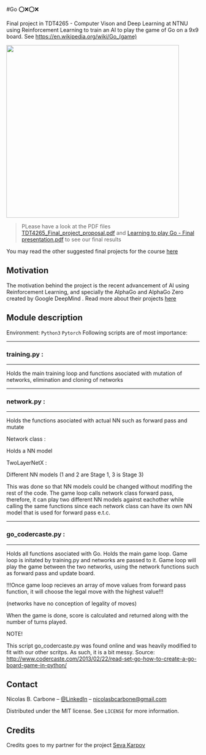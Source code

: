#Go :o::x::o::x:

Final project in TDT4265 - Computer Vison and Deep Learning at NTNU using Reinforcement Learning to train an AI to play the game of Go on a 9x9 board.
See https://en.wikipedia.org/wiki/Go_(game)

<a href="url"><img src="https://www.schaakengo.nl/images/productimages/big/beuken-vineer-9x9-2-.jpg" height="450" width="450" ></a>

> PLease have a look at the PDF files [TDT4265_Final_project_proposal.pdf](TDT4265_Final_project_proposal.pdf) and [Learning to play Go - Final presentation.pdf](https://github.com/nicolabc/Go/blob/master/Learning%20to%20play%20Go%20-%20Final%20presentation.pdf) to see our final results

You may read the other suggested final projects for the course [here](https://www.overleaf.com/read/xgqfysbtbcpd)

## Motivation
The motivation behind the project is the recent advancement of AI using Reinforcement Learning, and specially the AlphaGo and AlphaGo Zero created by Google DeepMind . Read more about their projects [here](https://deepmind.com/blog/alphago-zero-learning-scratch/)

## Module description
Environment: `Python3` `Pytorch`
Following scripts are of most importance:
____________________________________________________________________________________________
### training.py : 
------------------

Holds the main training loop and functions asociated with mutation of networks, elimination and cloning of networks
____________________________________________________________________________________________
### network.py : 
------------------

Holds the functions asociated with actual NN such as forward pass and mutate

Network class : 

Holds a NN model

TwoLayerNetX :

Different NN models (1 and 2 are Stage 1, 3 is Stage 3)

This was done so that NN models could be changed without modifing the rest of the code.
The game loop calls network class forward pass, therefore, it can play two different NN models against eachother
while calling the same functions since each network class can have its own NN model that is used for forward pass e.t.c.

____________________________________________________________________________________________
### go_codercaste.py :
------------------

Holds all functions asociated with Go. Holds the main game loop. Game loop is initated by training.py and networks are passed to it.
Game loop will play the game between the two networks, using the network functions such as forward pass and update board.

!!!Once game loop recieves an array of move values
from forward pass function, it will choose the legal move with the highest value!!! 

(networks have no conception of legality of moves)

When the game is done,
score is calculated and returned along with the number of turns played.

NOTE!

This script go_codercaste.py was found online and was heavily modified to fit with our other scritps.
As such, it is a bit messy. 
Source: http://www.codercaste.com/2013/02/22/read-set-go-how-to-create-a-go-board-game-in-python/

## Contact

Nicolas B. Carbone – [@LinkedIn](https://www.linkedin.com/in/nicolas-blystad-carbone-b46378150/) – nicolasbcarbone@gmail.com

Distributed under the MIT license. See ``LICENSE`` for more information.

## Credits
Credits goes to my partner for the project [Seva Karpov](https://www.facebook.com/seva.karpov.7) 
